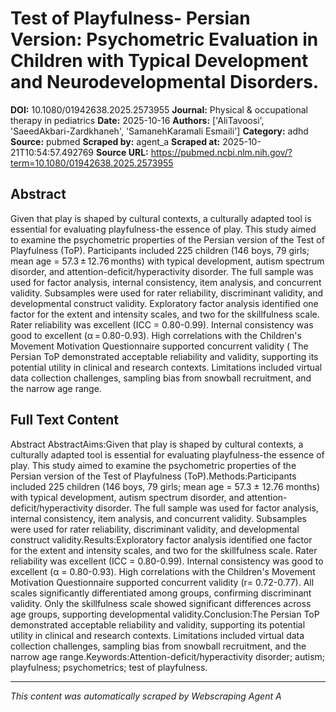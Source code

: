 # Test of Playfulness- Persian Version: Psychometric Evaluation in Children with Typical Development and Neurodevelopmental Disorders.

**DOI:** 10.1080/01942638.2025.2573955
**Journal:** Physical & occupational therapy in pediatrics
**Date:** 2025-10-16
**Authors:** ['AliTavoosi', 'SaeedAkbari-Zardkhaneh', 'SamanehKaramali Esmaili']
**Category:** adhd
**Source:** pubmed
**Scraped by:** agent_a
**Scraped at:** 2025-10-21T10:54:57.492769
**Source URL:** https://pubmed.ncbi.nlm.nih.gov/?term=10.1080/01942638.2025.2573955

## Abstract

Given that play is shaped by cultural contexts, a culturally adapted tool is essential for evaluating playfulness-the essence of play. This study aimed to examine the psychometric properties of the Persian version of the Test of Playfulness (ToP).
Participants included 225 children (146 boys, 79 girls; mean age = 57.3 ± 12.76 months) with typical development, autism spectrum disorder, and attention-deficit/hyperactivity disorder. The full sample was used for factor analysis, internal consistency, item analysis, and concurrent validity. Subsamples were used for rater reliability, discriminant validity, and developmental construct validity.
Exploratory factor analysis identified one factor for the extent and intensity scales, and two for the skillfulness scale. Rater reliability was excellent (ICC = 0.80-0.99). Internal consistency was good to excellent (α = 0.80-0.93). High correlations with the Children's Movement Motivation Questionnaire supported concurrent validity (
The Persian ToP demonstrated acceptable reliability and validity, supporting its potential utility in clinical and research contexts. Limitations included virtual data collection challenges, sampling bias from snowball recruitment, and the narrow age range.

## Full Text Content

Abstract AbstractAims:Given that play is shaped by cultural contexts, a culturally adapted tool is essential for evaluating playfulness-the essence of play. This study aimed to examine the psychometric properties of the Persian version of the Test of Playfulness (ToP).Methods:Participants included 225 children (146 boys, 79 girls; mean age = 57.3 ± 12.76 months) with typical development, autism spectrum disorder, and attention-deficit/hyperactivity disorder. The full sample was used for factor analysis, internal consistency, item analysis, and concurrent validity. Subsamples were used for rater reliability, discriminant validity, and developmental construct validity.Results:Exploratory factor analysis identified one factor for the extent and intensity scales, and two for the skillfulness scale. Rater reliability was excellent (ICC = 0.80-0.99). Internal consistency was good to excellent (α = 0.80-0.93). High correlations with the Children's Movement Motivation Questionnaire supported concurrent validity (r= 0.72-0.77). All scales significantly differentiated among groups, confirming discriminant validity. Only the skillfulness scale showed significant differences across age groups, supporting developmental validity.Conclusion:The Persian ToP demonstrated acceptable reliability and validity, supporting its potential utility in clinical and research contexts. Limitations included virtual data collection challenges, sampling bias from snowball recruitment, and the narrow age range.Keywords:Attention-deficit/hyperactivity disorder; autism; playfulness; psychometrics; test of playfulness.

---
*This content was automatically scraped by Webscraping Agent A*
